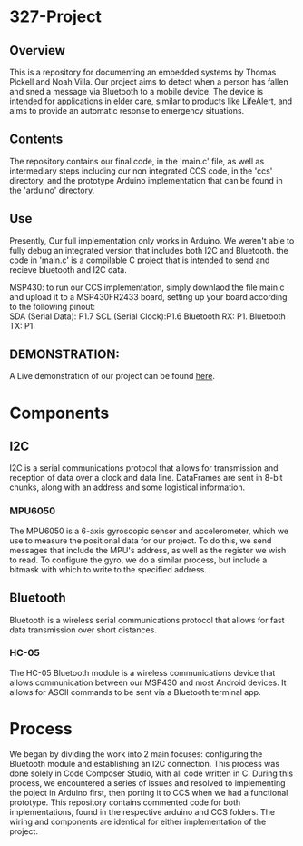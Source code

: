 # 327-Project
## Overview
This is a repository for documenting an embedded systems by Thomas Pickell and Noah Villa. Our project aims to detect when a person has fallen and sned a message via Bluetooth to a mobile device. The device is intended for applications in elder care, similar to products like LifeAlert, and aims to provide an automatic resonse to emergency situations.

## Contents
The repository contains our final code, in the 'main.c' file, as well as intermediary steps including our non integrated CCS code, in the 'ccs' directory, and the prototype Arduino implementation that can be found in the 'arduino' directory.

## Use
Presently, Our full implementation only works in Arduino. We weren't able to fully debug an integrated version that includes both I2C and Bluetooth. the code in 'main.c' is a compilable C project that is intended to send and recieve bluetooth and I2C data.

MSP430: to run our CCS implementation, simply downlaod the file main.c and upload it to a MSP430FR2433 board, setting up your board according to the following pinout:     
SDA (Serial Data): P1.7
SCL (Serial Clock):P1.6
Bluetooth RX: P1.
Bluetooth TX: P1.

## DEMONSTRATION:
A Live demonstration of our project can be found [here](https://drive.google.com/file/d/1XZIgEVxlYv1pwuqYM_hLLPm6eGMVjQot/view).

# Components
## I2C
I2C is a serial communications protocol that allows for transmission and reception of data over a clock and data line. DataFrames are sent in 8-bit chunks, along with an address and some logistical information.
### MPU6050
The MPU6050 is a 6-axis gyroscopic sensor and accelerometer, which we use to measure the positional data for our project. To do this, we send messages that include the MPU's address, as well as the register we wish to read. To configure the gyro, we do a similar process, but include a bitmask with which to write to the specified address.

## Bluetooth
Bluetooth is a wireless serial communications protocol that allows for fast data transmission over short distances.
### HC-05
The HC-05 Bluetooth module is a wireless communications device that allows communication between our MSP430 and most Android devices. It allows for ASCII commands to be sent via a Bluetooth terminal app.

# Process
We began by dividing the work into 2 main focuses: configuring the Bluetooth module and establishing an I2C connection. This process was done solely in Code Composer Studio, with all code written in C. During this process, we encountered a series of issues and resolved to implementing the poject in Arduino first, then porting it to CCS when we had a functional prototype. This repository contains commented code for both implementations, found in the respective arduino and CCS folders. The wiring and components are identical for either implementation of the project.


